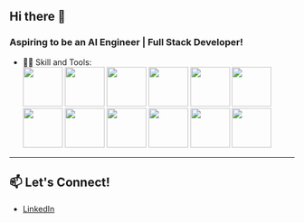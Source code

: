 ## Hi there 👋

### Aspiring to be an AI Engineer | Full Stack Developer! 

- 🧑‍💻 Skill and Tools:  
 <a href="https://github.com/motdotla/dotenv"><img src="https://cdn.jsdelivr.net/npm/@tandpfun/skill-icons/icons/env.svg" width="70" height="70" /></a> 
  <a href="https://www.arduino.cc/"><img src="https://cdn.jsdelivr.net/npm/@tandpfun/skill-icons/icons/arduino.svg" width="70" height="70" /></a> 
  <a href="https://matplotlib.org/"><img src="https://cdn.jsdelivr.net/npm/@tandpfun/skill-icons/icons/matplotlib.svg" width="70" height="70" /></a> 
  <a href="https://pytorch.org/"><img src="https://cdn.jsdelivr.net/npm/@tandpfun/skill-icons/icons/pytorch.svg" width="70" height="70" /></a> 
  <a href="https://www.tensorflow.org/"><img src="https://cdn.jsdelivr.net/npm/@tandpfun/skill-icons/icons/tensorflow.svg" width="70" height="70" /></a> 
  <a href="https://www.typescriptlang.org/"><img src="https://cdn.jsdelivr.net/npm/@tandpfun/skill-icons/icons/typescript.svg" width="70" height="70" /></a> 
  <a href="https://flask.palletsprojects.com/"><img src="https://cdn.jsdelivr.net/npm/@tandpfun/skill-icons/icons/flask.svg" width="70" height="70" /></a> 
  <a href="https://jupyter.org/"><img src="https://cdn.jsdelivr.net/npm/@tandpfun/skill-icons/icons/jupyter.svg" width="70" height="70" /></a> 
  <a href="https://git-scm.com/"><img src="https://cdn.jsdelivr.net/npm/@tandpfun/skill-icons/icons/git.svg" width="70" height="70" /></a> 
  <a href="https://scikit-learn.org/"><img src="https://cdn.jsdelivr.net/npm/@tandpfun/skill-icons/icons/scikit-learn.svg" width="70" height="70" /></a> 
  <a href="https://reactjs.org/"><img src="https://cdn.jsdelivr.net/npm/@tandpfun/skill-icons/icons/react.svg" width="70" height="70" /></a> 
  <a href="https://www.djangoproject.com/"><img src="https://cdn.jsdelivr.net/npm/@tandpfun/skill-icons/icons/django.svg" width="70" height="70" /></a> 



---

## 📫 Let's Connect!
- [LinkedIn](https://linkedin.com/in/aarontayhanyen)



